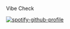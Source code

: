 Vibe Check

<!---
Zy-XD/Zy-XD is a ✨ special ✨ repository because its `README.md` (this file) appears on your GitHub profile.
You can click the Preview link to take a look at your changes.
--->

[![spotify-github-profile](https://spotify-github-profile.kittinanx.com/api/view?uid=31b4ad6zqxgqlqgysfb62flauxfa&cover_image=true&theme=default&show_offline=false&background_color=121212&interchange=false)](https://github.com/kittinan/spotify-github-profile)
